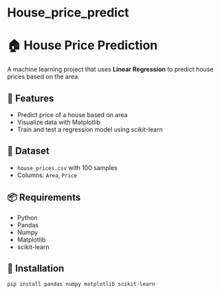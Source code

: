 # House_price_predict
# 🏠 House Price Prediction

A machine learning project that uses **Linear Regression** to predict house prices based on the area.

## 🚀 Features
- Predict price of a house based on area
- Visualize data with Matplotlib
- Train and test a regression model using scikit-learn

## 📁 Dataset
- `house_prices.csv` with 100 samples
- Columns: `Area`, `Price`

## 📦 Requirements
- Python
- Pandas
- Numpy
- Matplotlib
- scikit-learn

## 🔧 Installation
```bash
pip install pandas numpy matplotlib scikit-learn

